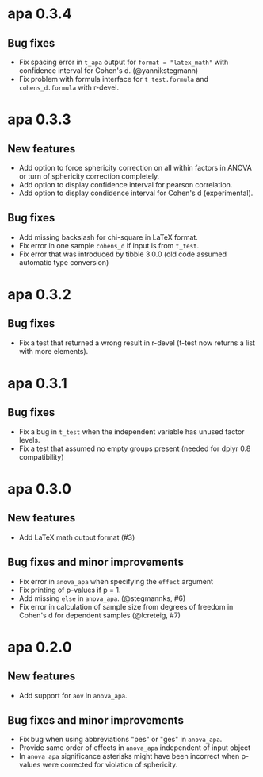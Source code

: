 # apa 0.3.4

## Bug fixes

* Fix spacing error in `t_apa` output for `format = "latex_math"` with 
  confidence interval for Cohen's d. (@yannikstegmann)
* Fix problem with formula interface for `t_test.formula` and `cohens_d.formula`
  with r-devel.

# apa 0.3.3

## New features

* Add option to force sphericity correction on all within factors in ANOVA or
  turn of sphericity correction completely.
* Add option to display confidence interval for pearson correlation.
* Add option to display condidence interval for Cohen's d (experimental).

## Bug fixes

* Add missing backslash for chi-square in LaTeX format.
* Fix error in one sample `cohens_d` if input is from `t_test`.
* Fix error that was introduced by tibble 3.0.0 (old code assumed automatic type
  conversion)

# apa 0.3.2

## Bug fixes

* Fix a test that returned a wrong result in r-devel (t-test now returns a list
  with more elements).

# apa 0.3.1

## Bug fixes

* Fix a bug in `t_test` when the independent variable has unused factor levels.
* Fix a test that assumed no empty groups present (needed for dplyr 0.8    
  compatibility)

# apa 0.3.0

## New features

* Add LaTeX math output format (#3)

## Bug fixes and minor improvements

* Fix error in `anova_apa` when specifying the `effect` argument
* Fix printing of p-values if p = 1.
* Add missing `else` in `anova_apa`. (@stegmannks, #6)
* Fix error in calculation of sample size from degrees of freedom in Cohen's d
  for dependent samples (@lcreteig, #7)

# apa 0.2.0

## New features

* Add support for `aov` in `anova_apa`.

## Bug fixes and minor improvements

* Fix bug when using abbreviations "pes" or "ges" in `anova_apa`.
* Provide same order of effects in `anova_apa` independent of input object
* In `anova_apa` significance asterisks might have been incorrect when p-values 
  were corrected for violation of sphericity.
